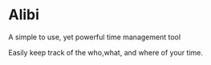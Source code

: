 Alibi
===========

A simple to use, yet powerful time management tool

Easily keep track of the who,what, and where of your time.
